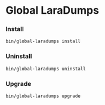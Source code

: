 # Global LaraDumps

### Install 

```shell
bin/global-laradumps install
```

### Uninstall

```shell
bin/global-laradumps uninstall
```

### Upgrade

```shell
bin/global-laradumps upgrade
```
